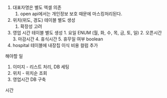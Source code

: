 1. 대표자명은 별도 엑셀 의존
	1. open api에서는 개인정보 보호 때문에 마스킹처리된다.
2. 위치(위도, 경도) 테이블 별도 생성
	1. 확장성 고려
3. 영업 시간 테이블 별도 생성
		1. 요일 ENUM (월, 화, 수, 목, 금, 토, 일)
		2. 오픈시간
		3. 마감시간
		4. 휴식시간
		5. 휴무일 여부 boolean
4. hospital 테이블에 내장칩 이식 비용 컬럼 추가

해야할 일
1. 이미지 - 리스트 처리, DB 세팅
2. 위치 - 위치순 조회
3. 영업시간 DB 구축

시간 